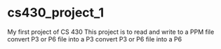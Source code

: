 # cs430_project_1
My first project of CS 430
This project is to read and write to a PPM file
convert P3 or P6 file into a P3
convert P3 or P6 file into a P6
